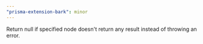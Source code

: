 ```yaml
---
"prisma-extension-bark": minor
---
```


Return null if specified node doesn't return any result instead of throwing an error.
